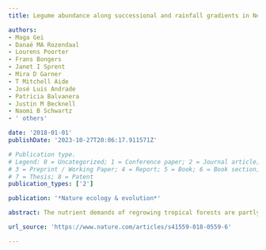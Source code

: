 ```yaml
---
title: Legume abundance along successional and rainfall gradients in Neotropical forests

authors:
- Maga Gei
- Danaë MA Rozendaal
- Lourens Poorter
- Frans Bongers
- Janet I Sprent
- Mira D Garner
- T Mitchell Aide
- José Luis Andrade
- Patricia Balvanera
- Justin M Becknell
- Naomi B Schwartz
- ' others'

date: '2018-01-01'
publishDate: '2023-10-27T20:06:17.911571Z'

# Publication type.
# Legend: 0 = Uncategorized; 1 = Conference paper; 2 = Journal article;
# 3 = Preprint / Working Paper; 4 = Report; 5 = Book; 6 = Book section;
# 7 = Thesis; 8 = Patent
publication_types: ['2']

publication: '*Nature ecology & evolution*'

abstract: The nutrient demands of regrowing tropical forests are partly satisfied by nitrogen-fixing legume trees, but our understanding of the abundance of those species is biased towards wet tropical regions. Here we show how the abundance of Leguminosae is affected by both recovery from disturbance and large-scale rainfall gradients through a synthesis of forest inventory plots from a network of 42 Neotropical forest chronosequences. During the first three decades of natural forest regeneration, legume basal area is twice as high in dry compared with wet secondary forests. The tremendous ecological success of legumes in recently disturbed, water-limited forests is likely to be related to both their reduced leaflet size and ability to fix N2, which together enhance legume drought tolerance and water-use efficiency. Earth system models should incorporate these large-scale successional and climatic patterns of legume dominance to provide more accurate estimates of the maximum potential for natural nitrogen fixation across tropical forests.

url_source: 'https://www.nature.com/articles/s41559-018-0559-6'

---
```

